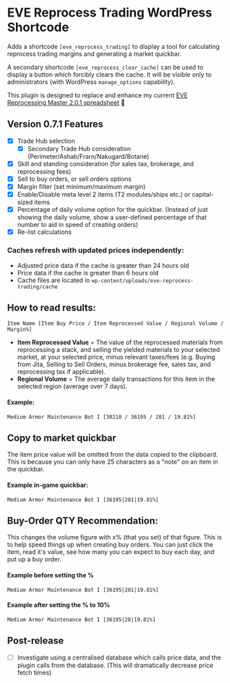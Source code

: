 # EVE Reprocess Trading WordPress Shortcode

Adds a shortcode `[eve_reprocess_trading]` to display a tool for calculating reprocess trading margins and generating a market quickbar.

A secondary shortcode `[eve_reprocess_clear_cache]` can be used to display a button which forcibly clears the cache. It will be visible only to administrators (with WordPress `manage_options` capability).

This plugin is designed to replace and enhance my current [EVE Reprocessing Master 2.0.1 spreadsheet](https://docs.google.com/spreadsheets/d/13WKDTn-dqjOnJ2HG1KWYh4hZ8Pxv87vWsUtC65It5Mw/edit?usp=sharing) 🔗

## Version 0.7.1 Features

- [x] Trade Hub selection
  - [x] Secondary Trade Hub consideration (Perimeter/Ashab/Frarn/Nakugard/Botane)
- [x] Skill and standing consideration (for sales tax, brokerage, and reprocessing fees)
- [x] Sell to buy orders, or sell orders options
- [x] Margin filter (set minimum/maximum margin)
- [x] Enable/Disable meta level 2 items (T2 modules/ships etc.) or capital-sized items
- [x] Percentage of daily volume option for the quickbar. (Instead of just showing the daily volume, show a user-defined percentage of that number to aid in speed of creating orders)
- [x] Re-list calculations

### Caches refresh with updated prices independently:
- Adjusted price data if the cache is greater than 24 hours old
- Price data if the cache is greater than 6 hours old
- Cache files are located in `wp-content/uploads/eve-reprocess-trading/cache`

## How to read results:
`Item Name [Item Buy Price / Item Reprocessed Value / Regional Volume / Margin%]`

- **Item Reprocessed Value** = The value of the reprocessed materials from reprocessing a stack, and selling the yielded materials to your selected market, at your selected price, minus relevant taxes/fees (e.g. Buying from Jita, Selling to Sell Orders, minus brokerage fee, sales tax, and reprocessing tax if applicable).
- **Regional Volume** = The average daily transactions for this item in the selected region (average over 7 days).

#### Example:
`Medium Armor Maintenance Bot I [30210 / 36195 / 281 / 19.81%]`

## Copy to market quickbar
The item price value will be omitted from the data copied to the clipboard. This is because you can only have 25 characters as a "note" on an item in the quickbar.

#### Example in-game quickbar:
`Medium Armor Maintenance Bot I [36195|281|19.81%]`

## Buy-Order QTY Recommendation:
This changes the volume figure with x% (that you set) of that figure. This is to help speed things up when creating buy orders. You can just click the item, read it's value, see how many you can expect to buy each day, and put up a buy order.

#### Example before setting the %
`Medium Armor Maintenance Bot I [36195|281|19.81%]`

#### Example after setting the % to 10%
`Medium Armor Maintenance Bot I [36195|28|19.81%]`

## Post-release
- [ ] Investigate using a centralised database which calls price data, and the plugin calls from the database. (This will dramatically decrease price fetch times)
